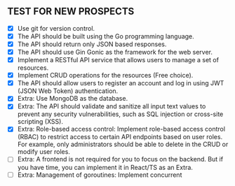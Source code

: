 ## TEST FOR NEW PROSPECTS

- [x] Use git for version control.
- [x] The API should be built using the Go programming language.
- [x] The API should return only JSON based responses.
- [x] The API should use Gin Gonic as the framework for the web server.
- [x] Implement a RESTful API service that allows users to manage a set of resources.
- [x] Implement CRUD operations for the resources (Free choice).
- [x] The API should allow users to register an account and log in using JWT (JSON Web Token) authentication.
- [x] Extra: Use MongoDB as the database.
- [x] Extra: The API should validate and sanitize all input text values to prevent any security vulnerabilities, such as SQL injection or cross-site scripting (XSS).
- [x] Extra: Role-based access control: Implement role-based access control (RBAC) to restrict access to certain API endpoints based on user roles. For example, only administrators should be able to delete in the CRUD or modify user roles.
- [ ] Extra: A frontend is not required for you to focus on the backend. But if you have time, you can implement it in React/TS as an Extra.
- [ ] Extra: Management of goroutines: Implement concurrent
